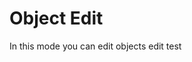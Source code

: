 # Object Edit

In this mode you can edit objects 
edit test

<!--stackedit_data:
eyJoaXN0b3J5IjpbMTU1MDkyMjM4NSwtMTY3NjIwMDEyMV19
-->